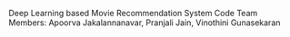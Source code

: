 Deep Learning based Movie Recommendation System Code
Team Members: Apoorva Jakalannanavar, Pranjali Jain, Vinothini Gunasekaran
